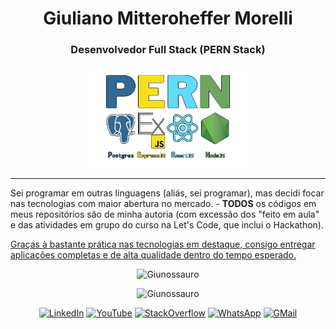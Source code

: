 <h1 align="center">Giuliano Mitteroheffer Morelli</h1>

<h3 align="center">Desenvolvedor Full Stack (PERN Stack)</h3>

<p align="center"><img src="https://github.com/Giunossauro/Giunossauro/blob/main/img/PERN.png" alt="Imagem das siglas PERN (não carregada)" width="50%"></p>

<hr />

<p>Sei programar em outras linguagens (aliás, sei programar), mas decidi focar nas tecnologias com maior abertura no mercado. - <strong>TODOS</strong> os códigos em meus repositórios são de minha autoria (com excessão dos "feito em aula" e das atividades em grupo do curso na Let's Code, que inclui o Hackathon).</p>

<p><ins>Graças à bastante prática nas tecnologias em destaque, consigo entregar aplicações completas e de alta qualidade dentro do tempo esperado.</ins></p>

<p align="center"><img src="https://github-readme-stats.vercel.app/api?username=Giunossauro&show_icons=true&theme=highcontrast&locale=pt-BR" alt="Giunossauro" /></p>

<p align="center"><img src="https://github-readme-stats.vercel.app/api/top-langs/?username=Giunossauro&layout=compact&langs_count=8&theme=transparent&locale=pt-BR" alt="Giunossauro" /></p>

<p align="center">
  <a href="https://www.linkedin.com/in/girzo/"><img src="https://img.shields.io/badge/Linkedin-0077b5?style=flat&logo=linkedin" alt="LinkedIn" /></a>
  <a href="https://www.youtube.com/c/GiuMorelli"><img src="https://img.shields.io/badge/YouTube-FF0000?style=flat&logo=youtube" alt="YouTube" /></a>
  <a href="https://stackoverflow.com/users/10479218/giuliano"><img src="https://img.shields.io/badge/Stack Overflow-f48024?style=flat&logo=stackoverflow&logoColor=white" alt="StackOverflow" /></a>
  <a href="https://api.whatsapp.com/send?phone=5511942357682&text=Ol%C3%A1%2C+Giuliano%21"><img src="https://img.shields.io/badge/whatsapp-075e54?style=flat&logo=whatsapp" alt="WhatsApp" /></a>
  <a href="mailto:giuandroide@gmail.com"><img src="https://img.shields.io/badge/gmail-3b60c4?style=flat&logo=gmail" alt="GMail" /></a>
</p>

